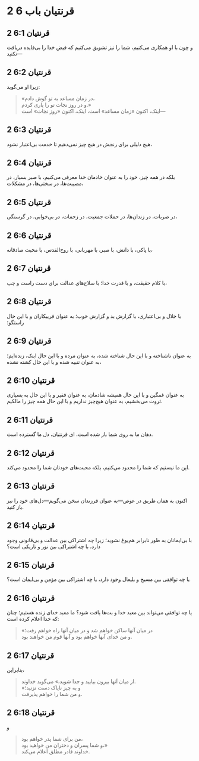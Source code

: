# 2 قرنتیان باب 6

## 2 قرنتیان 6:1

و چون با او همکاری می‌کنیم، شما را نیز تشویق می‌کنیم که فیض خدا را بی‌فایده دریافت نکنید—

## 2 قرنتیان 6:2

زیرا او می‌گوید:

> «در زمان مساعد به تو گوش دادم،  
> و در روز نجات تو را یاری کردم.»  
> اینک، اکنون «زمان مساعد» است، اینک، اکنون «روز نجات» است—

## 2 قرنتیان 6:3

هیچ دلیلی برای رنجش در هیچ چیز نمی‌دهیم تا خدمت بی‌اعتبار نشود،

## 2 قرنتیان 6:4

بلکه در همه چیز، خود را به عنوان خادمان خدا معرفی می‌کنیم، با صبر بسیار، در مصیبت‌ها، در سختی‌ها، در مشکلات،

## 2 قرنتیان 6:5

در ضربات، در زندان‌ها، در حملات جمعیت، در زحمات، در بی‌خوابی، در گرسنگی،

## 2 قرنتیان 6:6

با پاکی، با دانش، با صبر، با مهربانی، با روح‌القدس، با محبت صادقانه،

## 2 قرنتیان 6:7

با کلام حقیقت، و با قدرت خدا؛ با سلاح‌های عدالت برای دست راست و چپ،

## 2 قرنتیان 6:8

با جلال و بی‌اعتباری، با گزارش بد و گزارش خوب؛ به عنوان فریبکاران و با این حال راستگو؛

## 2 قرنتیان 6:9

به عنوان ناشناخته و با این حال شناخته شده، به عنوان مرده و با این حال اینک، زنده‌ایم؛ به عنوان تنبیه شده و با این حال کشته نشده،

## 2 قرنتیان 6:10

به عنوان غمگین و با این حال همیشه شادمان، به عنوان فقیر و با این حال به بسیاری ثروت می‌بخشیم، به عنوان هیچ‌چیز نداریم و با این حال همه چیز را مالکیم.

## 2 قرنتیان 6:11

دهان ما به روی شما باز شده است، ای قرنتیان، دل ما گسترده است.

## 2 قرنتیان 6:12

این ما نیستیم که شما را محدود می‌کنیم، بلکه محبت‌های خودتان شما را محدود می‌کند.

## 2 قرنتیان 6:13

اکنون به همان طریق در عوض—به عنوان فرزندان سخن می‌گویم—دل‌های خود را نیز باز کنید.

## 2 قرنتیان 6:14

با بی‌ایمانان به طور نابرابر هم‌یوغ نشوید؛ زیرا چه اشتراکی بین عدالت و بی‌قانونی وجود دارد، یا چه اشتراکی بین نور و تاریکی است؟

## 2 قرنتیان 6:15

یا چه توافقی بین مسیح و بلیعال وجود دارد، یا چه اشتراکی بین مؤمن و بی‌ایمان است؟

## 2 قرنتیان 6:16

یا چه توافقی می‌تواند بین معبد خدا و بت‌ها یافت شود؟ ما معبد خدای زنده هستیم؛ چنان که خدا اعلام کرده است:

> «در میان آنها ساکن خواهم شد و در میان آنها راه خواهم رفت؛  
> و من خدای آنها خواهم بود و آنها قوم من خواهند بود.

## 2 قرنتیان 6:17

بنابراین،

> از میان آنها بیرون بیایید و جدا شوید،» می‌گوید خداوند.  
> «و به چیز ناپاک دست نزنید؛  
> و من شما را خواهم پذیرفت.

## 2 قرنتیان 6:18

و

> من برای شما پدر خواهم بود،  
> و شما پسران و دختران من خواهید بود،»  
> خداوند قادر مطلق اعلام می‌کند.
